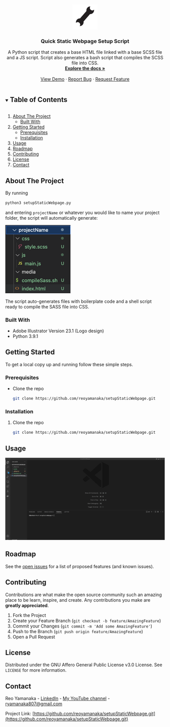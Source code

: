 <!--
*** Thanks for checking out this project. If you have a suggestion
*** that would make this better, please fork the repo and create a pull request
*** or simply open an issue with the tag "enhancement".
***
-->


<!-- PROJECT LOGO -->
<br />
<p align="center">
  <a href="https://github.com/reoyamanaka/setupStaticWebpage.git">
    <img src="media/images/logo.svg" alt="Logo" width="80" height="80">
  </a>

  <h3 align="center">Quick Static Webpage Setup Script</h3>

  <p align="center">
    A Python script that creates a base HTML file linked with a base SCSS file and a JS script. Script also generates a bash script that compiles the SCSS file into CSS.
    <br />
    <a href="https://github.com/reoyamanaka/setupStaticWebpage"><strong>Explore the docs »</strong></a>
    <br />
    <br />
    <a href="#usage">View Demo</a>
    ·
    <a href="https://github.com/reoyamanaka/setupStaticWebpage/issues">Report Bug</a>
    ·
    <a href="https://github.com/reoyamanaka/setupStaticWebpage/issues">Request Feature</a>
  </p>
</p>


<!-- TABLE OF CONTENTS -->
<details open="open">
  <summary><h2 style="display: inline-block">Table of Contents</h2></summary>
  <ol>
    <li>
      <a href="#about-the-project">About The Project</a>
      <ul>
        <li><a href="#built-with">Built With</a></li>
      </ul>
    </li>
    <li>
      <a href="#getting-started">Getting Started</a>
      <ul>
        <li><a href="#prerequisites">Prerequisites</a></li>
        <li><a href="#installation">Installation</a></li>
      </ul>
    </li>
    <li><a href="#usage">Usage</a></li>
    <li><a href="#roadmap">Roadmap</a></li>
    <li><a href="#contributing">Contributing</a></li>
    <li><a href="#license">License</a></li>
    <li><a href="#contact">Contact</a></li>
  </ol>
</details>


<!-- ABOUT THE PROJECT -->
## About The Project

By running 
```sh
python3 setupStaticWebpage.py
```
and entering `projectName` or whatever you would like to name your project folder, the script will automatically generate:

![](media/images/fileStructure.png)

The script auto-generates files with boilerplate code and a shell script ready to compile the SASS file into CSS.


### Built With

* Adobe Illustrator Version 23.1 (Logo design)
* Python 3.9.1

<!-- GETTING STARTED -->
## Getting Started

To get a local copy up and running follow these simple steps.

### Prerequisites

*  Clone the repo
   ```sh
   git clone https://github.com/reoyamanaka/setupStaticWebpage.git
   ```

### Installation

1. Clone the repo
   ```sh
   git clone https://github.com/reoyamanaka/setupStaticWebpage.git
   ```

<!-- USAGE -->
## Usage

![](media/demo.gif)


<!-- ROADMAP -->
## Roadmap

See the [open issues](https://github.com/reoyamanaka/setupStaticWebpage/issues) for a list of proposed features (and known issues).


<!-- CONTRIBUTING -->
## Contributing

Contributions are what make the open source community such an amazing place to be learn, inspire, and create. Any contributions you make are **greatly appreciated**.

1. Fork the Project
2. Create your Feature Branch (`git checkout -b feature/AmazingFeature`)
3. Commit your Changes (`git commit -m 'Add some AmazingFeature'`)
4. Push to the Branch (`git push origin feature/AmazingFeature`)
5. Open a Pull Request


<!-- LICENSE -->
## License

Distributed under the GNU Affero General Public License v3.0 License. See `LICENSE` for more information.


<!-- CONTACT -->
## Contact

Reo Yamanaka - [LinkedIn](https://www.linkedin.com/in/reo-yamanaka-7a2289119/) - [My YouTube channel](https://www.youtube.com/channel/UCBwqp_MEM2XcSnq7kRvOB3A) - ryamanaka807@gmail.com

Project Link: [https://github.com/reoyamanaka/setupStaticWebpage.git](https://github.com/reoyamanaka/setupStaticWebpage.git)
